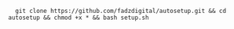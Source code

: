       git clone https://github.com/fadzdigital/autosetup.git && cd autosetup && chmod +x * && bash setup.sh
